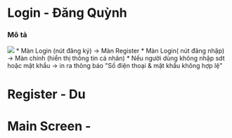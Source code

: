 # Login - Đăng Quỳnh
### Mô tả
<img src="https://i.imgur.com/FrXoTyy.png">
* Màn Login (nút đăng ký) -> Màn Register
* Màn Login( nút đăng nhập) -> Màn chính (hiển thị thông tin cá nhân)
* Nếu người dùng không nhập sdt hoặc mật khẩu -> in ra thông báo "Số điện thoại & mật khẩu không hợp lệ"

# Register - Du

# Main Screen -
